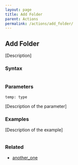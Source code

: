 ```yaml
---
layout: page
title: Add Folder
parent: Actions
permalink: /actions/add_folder/
---
```


## Add Folder

[Description]

### Syntax

```js

```

### Parameters

`temp: type`

[Description of the parameter]

### Examples

[Description of the example]

```js

```

### Related

- [another_one](./another_one.md)

